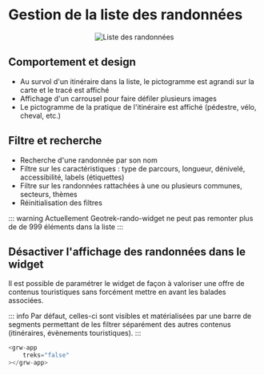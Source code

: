 # Gestion de la liste des randonnées

<center>
  <a title="Liste des randonnées"><img src="/components/list_trek.png" alt="Liste des randonnées"></a>
</center>

## Comportement et design

- Au survol d'un itinéraire dans la liste, le pictogramme est agrandi sur la carte et le tracé est affiché
- Affichage d'un carrousel pour faire défiler plusieurs images
- Le pictogramme de la pratique de l'itinéraire est affiché (pédestre, vélo, cheval, etc.)

## Filtre et recherche

- Recherche d'une randonnée par son nom
- Filtre sur les caractéristiques : type de parcours, longueur, dénivelé, accessibilité, labels (étiquettes)
- Filtre sur les randonnées rattachées à une ou plusieurs communes, secteurs, thèmes
- Réinitialisation des filtres

::: warning
Actuellement Geotrek-rando-widget ne peut pas remonter plus de de 999 éléments dans la liste
:::

## Désactiver l'affichage des randonnées dans le widget

Il est possible de paramétrer le widget de façon à valoriser une offre de contenus touristiques sans forcément mettre en avant les balades associées. 

::: info
Par défaut, celles-ci sont visibles et matérialisées par une barre de segments permettant de les filtrer séparément des autres contenus (itinéraires, évènements touristiques).
:::

```js
<grw-app
	treks="false"
></grw-app>
```
